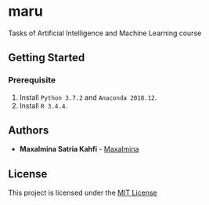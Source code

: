# maru
Tasks of Artificial Intelligence and Machine Learning course

## Getting Started

### Prerequisite

1. Install `Python 3.7.2` and `Anaconda 2018.12`.
2. Install `R 3.4.4`.

## Authors

* **Maxalmina Satria Kahfi** - [Maxalmina](https://github.com/Maxalmina)

## License

This project is licensed under the [MIT License](LICENSE)